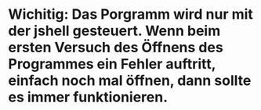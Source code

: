 # Wichitig: Das Porgramm wird nur mit der jshell gesteuert. Wenn beim ersten Versuch des Öffnens des Programmes ein Fehler auftritt, einfach noch mal öffnen, dann sollte es immer funktionieren. 